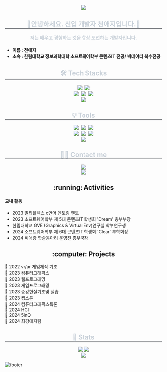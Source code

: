 <div align="center">
    <img src="https://capsule-render.vercel.app/api?type=waving&color=0:ffbdd7,100:70ffee&height=180&text=Hello%20I'm%20CheonAeji&animation=&fontColor=ffffff&fontSize=60" />
</div>

<div align="center">
    <h2 style="border-bottom: 1px solid #21262d; color: #c9d1d9;">🙌안녕하세요. 신입 개발자 천애지입니다.🙌</h2>
    <div style="font-weight: 700; font-size: 15px; text-align: center; color: #c9d1d9;">
        저는 배우고 경험하는 것을 항상 도전하는 개발자입니다.
    </div>
</div>

<div>
    <h4><ul>
        <li>이름 : 천애지</li>
        <li>소속 : 한림대학교 정보과학대학 소프트웨어학부 콘텐츠IT 전공/ 빅데이터 복수전공</li>
    </ul></h4>
</div>

<div align="center">
    <h2 style="border-bottom: 1px solid #21262d; color: #c9d1d9;">🛠️ Tech Stacks</h2>
    <div align="center">
        <img src="https://img.shields.io/badge/HTML-pink?style=for-the-badge&logo=html5&logoColor=white" />&nbsp
        <img src="https://img.shields.io/badge/CSS3-blue?&style=for-the-badge&logo=css3&logoColor=white" />
    </div>
    <div align="center">
        <img src="https://img.shields.io/badge/C-yellow?style=for-the-badge&logo=c&logoColor=white" />&nbsp
        <img src="https://img.shields.io/badge/C%2B%2B-00599C?style=for-the-badge&logo=c%2B%2B&logoColor=white" />&nbsp
        <img src="https://img.shields.io/badge/C%23-239120?style=for-the-badge&logo=c-sharp&logoColor=white" />
    </div>
    <div align="center">
        <img src="https://img.shields.io/badge/Java-ED8B00?style=for-the-badge&logo=openjdk&logoColor=white" />
    </div>
</div>

<div align="center">
    <h2 style="border-bottom: 1px solid #21262d; color: #c9d1d9;">💡 Tools</h2>
    <div align="center">
        <img src="https://img.shields.io/badge/git-F05033.svg?style=for-the-badge&logo=git&logoColor=white" />&nbsp
        <img src="https://img.shields.io/badge/github-181717.svg?style=for-the-badge&logo=github&logoColor=white" />&nbsp
        <img src="https://img.shields.io/badge/Unity-100000?style=for-the-badge&logo=unity&logoColor=white" />
    </div>
    <div align="center">
        <img src="https://img.shields.io/badge/adobe%20photoshop-08253c.svg?style=for-the-badge&logo=adobe%20photoshop&logoColor=37abff" />&nbsp
        <img src="https://img.shields.io/badge/figma-F24E1E.svg?style=for-the-badge&logo=figma&logoColor=white" />&nbsp
        <img src="https://img.shields.io/badge/unrealengine-%23313131.svg?style=for-the-badge&logo=unrealengine&logoColor=white" />
    </div>
    <div align="center">
        <img src="https://img.shields.io/badge/VSCode-2C2C32.svg?style=for-the-badge&logo=visual-studio-code&logoColor=22ABF3" />
    </div>
</div>

<div align="center">
    <h2 style="border-bottom: 1px solid #21262d; color: #c9d1d9;">🧑‍💻 Contact me</h2>
    <div align="center">
        <a href=mailto:a01091433085@gmail.com>
            <img src="https://img.shields.io/badge/Gmail-EA4335?style=plastic&logo=Gmail&logoColor=white&link=mailto:a01091433085@gmail.com">
        </a>
    </div>
    <div align="center">
        <a href="https://hits.seeyoufarm.com">
            <img src="https://hits.seeyoufarm.com/api/count/incr/badge.svg?url=https%3A%2F%2Fgithub.com%2FCheonAeji%2F&count_bg=%23000000&title_bg=%23000000&icon=github.svg&icon_color=%23FFFFFF&title=GitHub&edge_flat=false" />
        </a>
    </div>
</div>

<!--![Top Langs](https://github-readme-stats.vercel.app/api/top-langs/?username=yinneu&layout=compact)-->

<h2 align="center">  :running: Activities </h2>
<div>
    <h4>교내 활동</h4>
    <ul>
        <li>2023 멀티플렉스 c언어 멘토링 멘토</li>
        <li>2023 소프트웨어학부 제 5대 콘텐츠IT 학생회 'Dream' 총부부장</li>
        <li>한림대학교 GVE (Graphics & Virtual Env)연구실 학부연구생</li>
        <li>2024 소프트웨어학부 제 6대 콘텐츠IT 학생회 'Clear' 부학회장</li>
        <li>2024 씨애랑 학술동아리 운영진 총부국장</li>
    </ul>
</div>

<h2 align="center"> :computer: Projects </h2>
<div>
    🍎 2022 vr/ar 게임제작 기초 <br>
    🍊 2023 컴퓨터그래픽스 <br>
    🍋 2023 웹프로그래밍 <br>
    🥦 2023 게임프로그래밍 <br>
    🐋 2023 증강현실기초및 실습 <br>
    🍇 2023 캡스톤 <br>
    🍉 2024 컴퓨터그래픽스특론 <br>
    🥕 2024 HCI <br>
    🍌 2024 5inQ <br>
    🥑 2024 최강애지팀
</div>

<div align="center">
    <h2 style="border-bottom: 1px solid #21262d; color: #c9d1d9;">🏅 Stats</h2>
    <div align="center">
        <img src="https://github-readme-stats.vercel.app/api?username=aejicheon&bg_color=30,91eae4,86A8E7&title_color=ffffff&text_color=ffffff" />
        <img src="https://github-readme-stats.vercel.app/api/top-langs/?username=aejicheon&layout=compact&bg_color=30,91eae4,86A8E7&title_color=ffffff&text_color=ffffff" />
    </div>
</div>

<div align="center">
    <a href="http://mazassumnida.wtf/api/v2/generate_badge?boj=aeji0206">
        <img src="http://mazassumnida.wtf/api/v2/generate_badge?boj=aeji0206">
    </a>
</div>

![footer](https://capsule-render.vercel.app/api?section=footer&type=waving&color=0:ffbdd7,100:70ffee)
